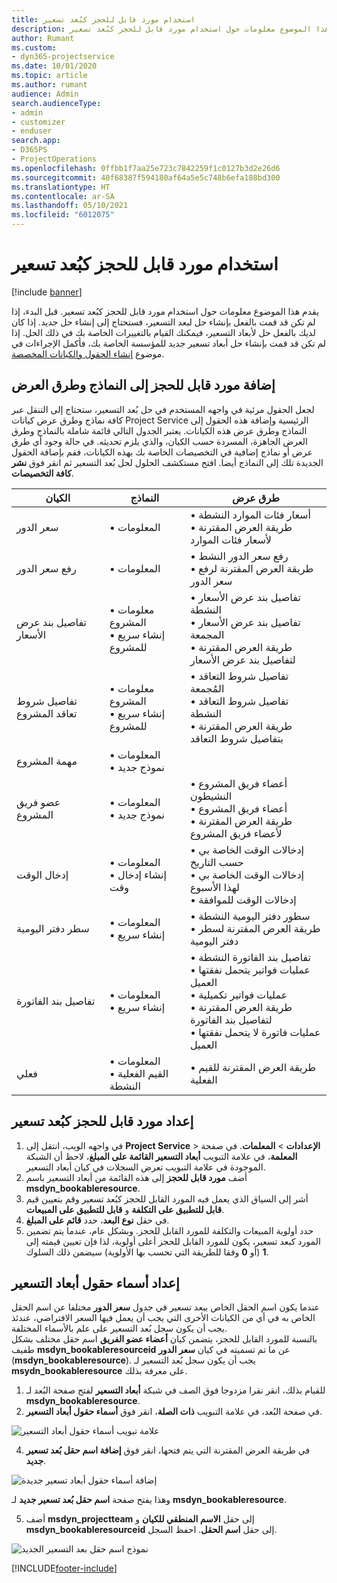 ```yaml
---
title: استخدام مورد قابل للحجز كبُعد تسعير
description: يقدم هذا الموضوع معلومات حول استخدام مورد قابل للحجز كبُعد تسعير.
author: Rumant
ms.custom:
- dyn365-projectservice
ms.date: 10/01/2020
ms.topic: article
ms.author: rumant
audience: Admin
search.audienceType:
- admin
- customizer
- enduser
search.app:
- D365PS
- ProjectOperations
ms.openlocfilehash: 0ffbb1f7aa25e723c7842259f1c0127b3d2e26d6
ms.sourcegitcommit: 40f68387f594180af64a5e5c748b6efa188bd300
ms.translationtype: HT
ms.contentlocale: ar-SA
ms.lasthandoff: 05/10/2021
ms.locfileid: "6012075"
---
```

# <a name="use-bookable-resource-as-a-pricing-dimension"></a>استخدام مورد قابل للحجز كبُعد تسعير

[!include [banner](../includes/psa-now-project-operations.md)]

يقدم هذا الموضوع معلومات حول استخدام مورد قابل للحجز كبُعد تسعير. قبل البدء، إذا لم تكن قد قمت بالفعل بإنشاء حل لبعد التسعير، فستحتاج إلى إنشاء حل جديد. إذا كان لديك بالفعل حل لأبعاد التسعير، فيمكنك القيام بالتغييرات الخاصة بك في ذلك الحل. إذا لم تكن قد قمت بإنشاء حل أبعاد تسعير جديد للمؤسسة الخاصة بك، فأكمل الإجراءات في موضوع [إنشاء الحقول والكيانات المخصصة](create-custom-fields-entities.md).

## <a name="add-bookable-resource-to-forms-and-views"></a>إضافة مورد قابل للحجز إلى النماذج وطرق العرض
لجعل الحقول مرئية في واجهه المستخدم في حل بُعد التسعير، ستحتاج إلى التنقل عبر كافة نماذج وطرق عرض كيانات Project Service الرئيسية وإضافة هذه الحقول إلى النماذج وطرق عرض هذه الكيانات.
يعتبر الجدول التالي قائمة شاملة بالنماذج وطرق العرض الجاهزة، المسردة حسب الكيان، والذي يلزم تحديثه. في حالة وجود أي طرق عرض أو نماذج إضافية في التخصيصات الخاصة بك بهذه الكيانات، فقم بإضافة الحقول الجديدة تلك إلى النماذج أيضا.
افتح مستكشف الحلول لحل بُعد التسعير ثم انقر فوق **نشر كافة التخصيصات**.


|   الكيان        | النماذج   |طرق عرض        |
| ------------------------------|---------------------------------|----------------------------------|
|  سعر الدور|• المعلومات |• أسعار فئات الموارد النشطة<br> • طريقة العرض المقترنة لأسعار فئات الموارد|
|  رفع سعر الدور|• المعلومات|• رفع سعر الدور النشط<br>• طريقة العرض المقترنة لرفع سعر الدور|
|  تفاصيل بند عرض الأسعار‬|• معلومات المشروع<br>• إنشاء سريع للمشروع|• تفاصيل بند عرض الأسعار‬ النشطة<br>• تفاصيل بند عرض الأسعار المجمعة<br>• طريقة العرض المقترنة لتفاصيل بند عرض الأسعار|
|  تفاصيل شروط تعاقد المشروع|• معلومات المشروع<br>• إنشاء سريع للمشروع|• تفاصيل شروط التعاقد المُجمعة<br>• تفاصيل شروط التعاقد النشطة<br>• طريقة العرض المقترنة بتفاصيل شروط التعاقد|
|  مهمة المشروع|• المعلومات<br>• نموذج جديد||
|  عضو فريق المشروع|• المعلومات<br>• نموذج جديد|• أعضاء فريق المشروع النشيطون<br>• أعضاء فريق المشروع<br>• طريقة العرض المقترنة لأعضاء فريق المشروع|
|  إدخال الوقت|• المعلومات<br>• إنشاء إدخال وقت|• إدخالات الوقت الخاصة بي حسب التاريخ<br>• إدخالات الوقت الخاصة بي لهذا الأسبوع<br>• إدخالات الوقت للموافقة|
|  سطر دفتر اليومية|• المعلومات<br>• إنشاء سريع|• سطور دفتر اليومية النشطة<br>• طريقة العرض المقترنة لسطر دفتر اليومية|
|  تفاصيل بند الفاتورة|• المعلومات<br>• إنشاء سريع|• تفاصيل بند الفاتورة النشطة<br>• عمليات فواتير يتحمل نفقتها العميل<br>• عمليات فواتير تكميلية<br>• طريقة العرض المقترنة لتفاصيل بند الفاتورة<br>• عمليات فاتورة لا يتحمل نفقتها العميل|
|  فعلي|• المعلومات<br>• القيم الفعلية النشطة|• طريقة العرض المقترنة للقيم الفعلية|

## <a name="set-up-bookable-resource-as-a-pricing-dimension"></a>إعداد مورد قابل للحجز كبُعد تسعير

1. في واجهه الويب، انتقل إلى **Project Service** > **الإعدادات** > **المعلمات**. في صفحة **المعلمة**، في علامة التبويب **أبعاد التسعير القائمة على المبلغ**، لاحظ أن الشبكة الموجودة في علامة التبويب تعرض السجلات في كيان أبعاد التسعير. 
2. أضف **مورد قابل للحجز** إلى هذه القائمة من أبعاد التسعير باسم **msdyn_bookableresource**. 
3. أشر إلى السياق الذي يعمل فيه المورد القابل للحجز كبُعد تسعير وقم بتعيين قيم **قابل للتطبيق على التكلفة‬** و **قابل للتطبيق على المبيعات**.
4. في حقل **نوع البعد**، حدد **قائم على المبلغ**. 
5. حدد أولوية المبيعات والتكلفة للمورد القابل للحجز. وبشكل عام، عندما يتم تضمين المورد كبعد تسعير، يكون للمورد القابل للحجز أعلى أولوية، لذا فإن تعيين قيمته إلى **1** (أو **0** وفقا للطريقة التي تحسب بها الأولوية) سيضمن ذلك السلوك.

## <a name="set-up-pricing-dimension-field-names"></a>إعداد أسماء حقول أبعاد التسعير

عندما يكون اسم الحقل الخاص ببعد تسعير في جدول **سعر الدور** مختلفا عن اسم الحقل الخاص به في أي من الكيانات الأخرى التي يجب أن يعمل فيها السعر الافتراضي، عندئذ يجب أن يكون سجل بُعد التسعير على علم بالأسماء المختلفة.    
بالنسبة للمورد القابل للحجز، يتضمن كيان **أعضاء عضو الفريق** اسم حقل مختلف بشكل طفيف **msdyn_bookableresourceid** عن ما تم تسميته في كيان **سعر الدور** (**msdyn_bookableresource**). يجب أن يكون سجل بُعد التسعير لـ **msydn_bookableresource** على معرفة بذلك. 
1. للقيام بذلك، انقر نقرا مزدوجا فوق الصف في شبكة **أبعاد التسعير** لفتح صفحة البُعد لـ **msdyn_bookableresource**.
2. في صفحة البُعد، في علامة التبويب **ذات الصلة**، انقر فوق **أسماء حقول أبعاد التسعير**.

 ![علامة تبويب أسماء حقول أبعاد التسعير](media/PD-fieldname.png)

4. في طريقة العرض المقترنة التي يتم فتحها، انقر فوق **إضافة اسم حقل بُعد تسعير جديد**.

 ![إضافة أسماء حقول أبعاد تسعير جديدة](media/Add-NewPD-fieldname.png)


وهذا يفتح صفحة **اسم حقل بُعد تسعير جديد** لـ **msdyn_bookableresource**. 

5. أضف **msdyn_projectteam** إلى حقل **الاسم المنطقي للكيان** و **msdyn_bookableresourceid** إلى حقل **اسم الحقل**. احفظ السجل.

 ![نموذج اسم حقل بعد التسعير الجديد](media/PD-fieldname-Added.png)


[!INCLUDE[footer-include](../includes/footer-banner.md)]